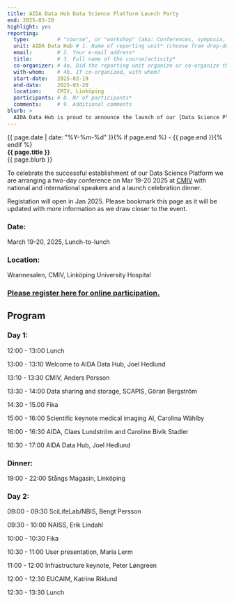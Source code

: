 ```yaml
---
title: AIDA Data Hub Data Science Platform Launch Party
end: 2025-03-20
highlight: yes
reporting:
  type:         # "course", or "workshop" (aka: Conferences, symposia, seminars and workshops)
  unit: AIDA Data Hub # 1. Name of reporting unit* (choose from drop-down menu)
  email:        # 2. Your e-mail address* 	
  title:        # 3. Full name of the course/activity*
  co-organizer: # 4a. Did the reporting unit organize or co-organize the course?* : "The reporting unit was a co-organizer", or "The reporting unit was the main organizer". 	
  with-whom:    # 4b. If co-organized, with whom?
  start-date:   2025-03-19
  end-date:     2025-03-20 	
  location:     CMIV, Linköping
  participants: # 8. Nr of participants*
  comments:     # 9. Additional comments
blurb: >
  AIDA Data Hub is proud to announce the launch of our [Data Science Platform](https://datahub.aida.scilifelab.se/data-science-platform/) which offers a home for your research in Data Driven Precision Health co-located with national and European high-performance compute systems for sensitive data. Our customers include researchers, industry, caregivers and user communities of national significance.
---
```

<span class="small">{{ page.date | date: "%Y-%m-%d" }}{% if page.end %} - {{ page.end }}{% endif %}</span>  
<strong>{{ page.title }}</strong>  
{{ page.blurb }}



To celebrate the successful establishment of our Data Science Platform we are arranging a two-day conference on Mar 19-20 2025 at [CMIV](https://liu.se/en/research/center-for-medical-image-science-and-visualization-cmiv) with national and international speakers and a launch celebration dinner.
  
Registation will open in Jan 2025. Please bookmark this page as it will be updated with more information as we draw closer to the event.

### Date: 
March 19-20, 2025, Lunch-to-lunch

### Location:
Wrannesalen, CMIV, Linköping University Hospital

### [Please register here for online participation.](https://forms.office.com/e/cXmJt5xBb0)

## Program

### Day 1:

12:00 - 13:00   Lunch

13:00 - 13:10		Welcome to AIDA Data Hub, Joel Hedlund

13:10 - 13:30		CMIV, Anders Persson

13:30 - 14:00 		Data sharing and storage, SCAPIS, Göran Bergström

14:30 - 15.00		Fika

15:00 - 16:00		Scientific keynote medical imaging AI, Carolina Wählby

16:00 - 16:30		AIDA, Claes Lundström and Caroline Bivik Stadler

16:30 - 17:00		AIDA Data Hub, Joel Hedlund

### Dinner:

19:00 - 22:00  Stångs Magasin, Linköping  

### Day 2:

09:00 - 09:30		SciLifeLab/NBIS, Bengt Persson

09:30 - 10:00		NAISS, Erik Lindahl

10:00 - 10:30		Fika

10:30 - 11:00		User presentation, Maria Lerm

11:00 - 12:00		Infrastructure keynote, Peter Løngreen

12:00 - 12:30   EUCAIM, Katrine Riklund

12:30 - 13:30   Lunch
